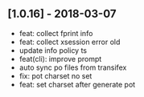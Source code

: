 ## [1.0.16] - 2018-03-07
*   feat: collect fprint info
*   feat: collect xsession error old
*   update info policy ts
*   feat(cli): improve prompt
*   auto sync po files from transifex
*   fix: pot charset no set
*   feat: set charset after generate pot

